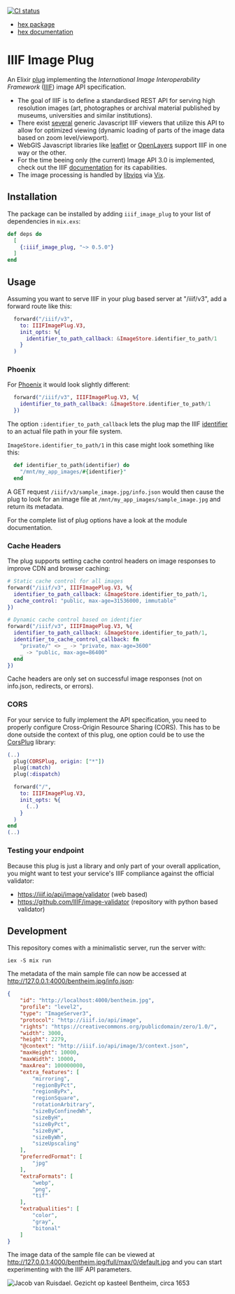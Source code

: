 [![CI status](https://github.com/dainst/iiif_image_plug/actions/workflows/ci.yml/badge.svg)](https://github.com/dainst/iiif_image_plug/actions/workflows/ci.yml)

- [hex package](https://hex.pm/packages/iiif_image_plug)
- [hex documentation](https://hexdocs.pm/iiif_image_plug/)

# IIIF Image Plug

An Elixir [plug](https://hexdocs.pm/plug/readme.html) implementing the _International Image Interoperability Framework_ ([IIIF](https://iiif.io/)) image API specification. 

- The goal of IIIF is to define a standardised REST API for serving high resolution images (art, photographes or archival material published by museums, universities and similar institutions).
- There exist [several](https://iiif.io/get-started/iiif-viewers/) generic Javascript IIIF viewers that utilize this API to allow for optimized viewing (dynamic loading of parts of the image data based on zoom level/viewport).
- WebGIS Javascript libraries like [leaflet](https://github.com/mejackreed/Leaflet-IIIF) or [OpenLayers](https://openlayers.org/en/latest/examples/iiif.html) support IIIF in one way or the other.
- For the time beeing only (the current) Image API 3.0 is implemented, check out the IIIF [documentation](https://iiif.io/api/image/3.0/) for its capabilities.
- The image processing is handled by [libvips](https://www.libvips.org/) via [Vix](https://hex.pm/packages/vix).

## Installation 

The package can be installed
by adding `iiif_image_plug` to your list of dependencies in `mix.exs`:

```elixir
def deps do
  [
    {:iiif_image_plug, "~> 0.5.0"}
  ]
end
```

## Usage

Assuming you want to serve IIIF in your plug based server at "/iiif/v3", add a forward route like this: 

```elixir
  forward("/iiif/v3",
    to: IIIFImagePlug.V3,
    init_opts: %{
      identifier_to_path_callback: &ImageStore.identifier_to_path/1
    }
  )
```

### Phoenix
For [Phoenix](https://www.phoenixframework.org/) it would look slightly different:

```elixir
  forward("/iiif/v3", IIIFImagePlug.V3, %{
    identifier_to_path_callback: &ImageStore.identifier_to_path/1
  })
```

The option `:identifier_to_path_callback` lets the plug map the IIIF [identifier](https://iiif.io/api/image/3.0/#21-image-request-uri-syntax) to an actual file path in your file system. 

`ImageStore.identifier_to_path/1` in this case might look something like this:

```elixir
  def identifier_to_path(identifier) do
    "/mnt/my_app_images/#{identifier}"
  end
```

A GET request `/iiif/v3/sample_image.jpg/info.json` would then cause the plug to look for an image file at `/mnt/my_app_images/sample_image.jpg` and return its metadata.

For the complete list of plug options have a look at the module documentation.

### Cache Headers

The plug supports setting cache control headers on image responses to improve CDN and browser caching:

```elixir
# Static cache control for all images
forward("/iiif/v3", IIIFImagePlug.V3, %{
  identifier_to_path_callback: &ImageStore.identifier_to_path/1,
  cache_control: "public, max-age=31536000, immutable"
})

# Dynamic cache control based on identifier
forward("/iiif/v3", IIIFImagePlug.V3, %{
  identifier_to_path_callback: &ImageStore.identifier_to_path/1,
  identifier_to_cache_control_callback: fn
    "private/" <> _ -> "private, max-age=3600"
    _ -> "public, max-age=86400"
  end
})
```

Cache headers are only set on successful image responses (not on info.json, redirects, or errors).

### CORS 

For your service to fully implement the API specification, you need to properly configure Cross-Origin Resource Sharing (CORS). This has to be done outside the context of this plug, one option could be to use the
[CorsPlug](https://hexdocs.pm/cors_plug/readme.html) library:

```elixir
(..)
  plug(CORSPlug, origin: ["*"])
  plug(:match)
  plug(:dispatch)

  forward("/",
    to: IIIFImagePlug.V3,
    init_opts: %{
      (..)
    }
  )
end
(..)
```

### Testing your endpoint 

Because this plug is just a library and only part of your overall application, you might want to test your service's IIIF compliance against the official validator:
- https://iiif.io/api/image/validator (web based)
- https://github.com/IIIF/image-validator (repository with python based validator)

## Development

This repository comes with a minimalistic server, run the server with:

```
iex -S mix run
```

The metadata of the main sample file can now be accessed at http://127.0.0.1:4000/bentheim.jpg/info.json:

```json
{
    "id": "http://localhost:4000/bentheim.jpg",
    "profile": "level2",
    "type": "ImageServer3",
    "protocol": "http://iiif.io/api/image",
    "rights": "https://creativecommons.org/publicdomain/zero/1.0/",
    "width": 3000,
    "height": 2279,
    "@context": "http://iiif.io/api/image/3/context.json",
    "maxHeight": 10000,
    "maxWidth": 10000,
    "maxArea": 100000000,
    "extra_features": [
        "mirroring",
        "regionByPct",
        "regionByPx",
        "regionSquare",
        "rotationArbitrary",
        "sizeByConfinedWh",
        "sizeByH",
        "sizeByPct",
        "sizeByW",
        "sizeByWh",
        "sizeUpscaling"
    ],
    "preferredFormat": [
        "jpg"
    ],
    "extraFormats": [
        "webp",
        "png",
        "tif"
    ],
    "extraQualities": [
        "color",
        "gray",
        "bitonal"
    ]
}
```

The image data of the sample file can be viewed at http://127.0.0.1:4000/bentheim.jpg/full/max/0/default.jpg and you can start experimenting with the IIIF API parameters.

![Jacob van Ruisdael. Gezicht op kasteel Bentheim, circa 1653](test/images/bentheim.jpg)